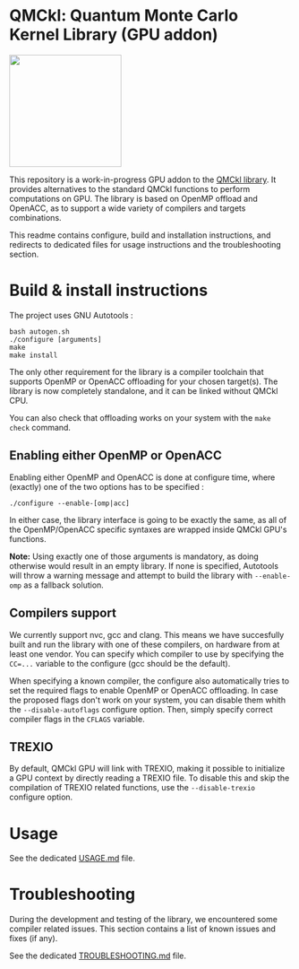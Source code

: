 # QMCkl: Quantum Monte Carlo Kernel Library (GPU addon)

<img src="https://trex-coe.eu/sites/default/files/styles/responsive_no_crop/public/2022-01/QMCkl%20code.png?itok=UvOUClA5" width=200>

This repository is a work-in-progress GPU addon to the [QMCkl library](https://github.com/TREX-CoE/qmckl). It provides alternatives to the standard QMCkl functions to perform computations on GPU. The library is based on OpenMP offload and OpenACC, as to support a wide variety of compilers and targets combinations.

This readme contains configure, build and installation instructions, and redirects to dedicated files for usage instructions and the troubleshooting section.


# Build & install instructions

The project uses GNU Autotools :

```
bash autogen.sh
./configure [arguments]
make
make install
```

The only other requirement for the library is a compiler toolchain that supports OpenMP or OpenACC offloading for your chosen target(s). The library is now completely standalone, and it can be linked without QMCkl CPU.

You can also check that offloading works on your system with the `make check` command.

## Enabling either OpenMP or OpenACC

Enabling either OpenMP and OpenACC is done at configure time, where (exactly) one of the two options has to be specified :

```
./configure --enable-[omp|acc]
```

In either case, the library interface is going to be exactly the same, as all of the OpenMP/OpenACC specific syntaxes are wrapped inside  QMCkl GPU's functions.

**Note:** Using exactly one of those arguments is mandatory, as doing otherwise would result in an empty library. If none is specified, Autotools will throw a warning message and attempt to build the library with `--enable-omp` as a fallback solution.

## Compilers support 

We currently support nvc, gcc and clang. This means we have succesfully built and run the library with one of these compilers, on hardware from at least one vendor. You can specify which compiler to use by specifying the `CC=...` variable to the configure (gcc should be the default). 

When specifying a known compiler, the configure also automatically tries to set the required flags to enable OpenMP or OpenACC offloading. In case the proposed flags don't work on your system, you can disable them whith the `--disable-autoflags` configure option. Then, simply specify correct compiler flags in the `CFLAGS` variable.

## TREXIO

By default, QMCkl GPU will link with TREXIO, making it possible to initialize a GPU context by directly reading a TREXIO file. To disable this and skip the compilation of TREXIO related functions, use the `--disable-trexio` configure option.

# Usage

See the dedicated [USAGE.md](https://github.com/TREX-CoE/qmckl_gpu/blob/main/doc/USAGE.md) file.


# Troubleshooting

During the development and testing of the library, we encountered some compiler related issues. This section contains a list of known issues and fixes (if any). 

See the dedicated [TROUBLESHOOTING.md](https://github.com/TREX-CoE/qmckl_gpu/blob/main/doc/TROUBLESHOOTING.md) file.

